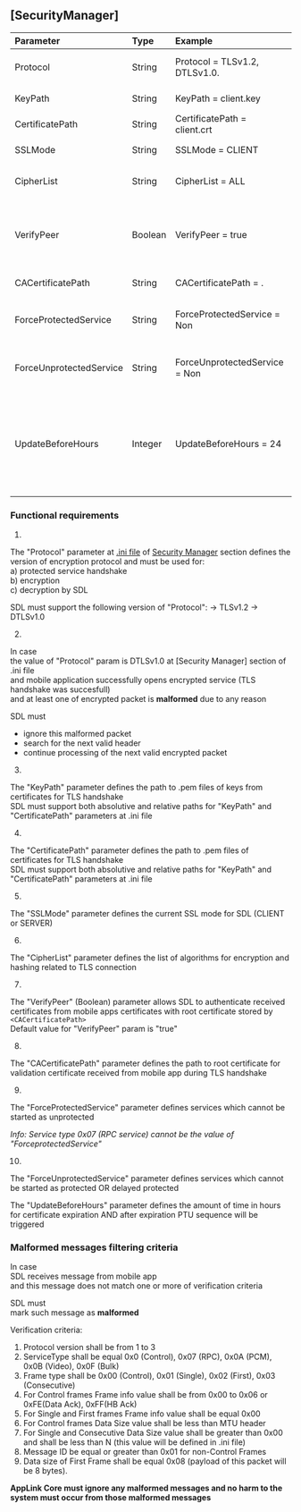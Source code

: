 ## [SecurityManager]  


|Parameter|Type|Example|Description|
|:---|:----|:----|:----------|
|Protocol|String|Protocol = TLSv1.2, DTLSv1.0.|Supported protocol version TLSv1.2, DTLSv1.0.|
|KeyPath|String|KeyPath = client.key|Certificate and key path to pem file|
|CertificatePath|String|CertificatePath = client.crt|Certificate and key path to pem file|
|SSLMode|String|SSLMode = CLIENT|SSL mode could be SERVER or CLIENT|
|CipherList|String|CipherList = ALL|Could be “ALL” ciphers or a list of chosen|
|VerifyPeer|Boolean|VerifyPeer  = true|Defines if Mobile app certificate must be verified or not(could be used in both SSLMode Server and Client)|
|CACertificatePath|String|CACertificatePath = .|Preloaded CA certificates directory|
|ForceProtectedService|String|ForceProtectedService = Non|Force protected services (could be id's from 0x01 to 0xFF or “Non” value)|
|ForceUnprotectedService|String|ForceUnprotectedService = Non|Force unprotected services (could be id's from 0x01 to 0xFF or “Non” value)
|UpdateBeforeHours|Integer|UpdateBeforeHours = 24|The "UpdateBeforeHours" parameter defines the amount of time in hours for certificate expiration AND after expiration PTU sequence will be triggered|  

### Functional requirements 

1.  
The "Protocol" parameter at [.ini file](https://github.com/smartdevicelink/sdl_core/blob/develop/src/appMain/smartDeviceLink.ini) of [Security Manager](https://github.com/smartdevicelink/sdl_core/blob/develop/src/appMain/smartDeviceLink.ini#L155) section defines the version of encryption protocol and must be used for:  
a) protected service handshake  
b) encryption  
c) decryption by SDL  

SDL must support the following version of "Protocol":
-> TLSv1.2
-> DTLSv1.0  

2.  
In case  
the value of "Protocol" param is DTLSv1.0 at [Security Manager] section of .ini file  
and mobile application successfully opens encrypted service (TLS handshake was succesfull)  
and at least one of encrypted packet is **malformed** due to any reason  

SDL must  
- ignore this malformed packet  
- search for the next valid header  
- continue processing of the next valid encrypted packet  

3.  
The "KeyPath" parameter defines the path to .pem files of keys from certificates for TLS handshake  
SDL must support both absolutive and relative paths for "KeyPath" and "CertificatePath" parameters at .ini file  

4.  
The "CertificatePath" parameter defines the path to .pem files of certificates for TLS handshake  
SDL must support both absolutive and relative paths for "KeyPath" and "CertificatePath" parameters at .ini file  

5.  
The "SSLMode" parameter defines the current SSL mode for SDL (CLIENT or SERVER)  

6.  
The "CipherList" parameter defines the list of algorithms for encryption and hashing related to TLS connection  

7.  
The "VerifyPeer" (Boolean) parameter allows SDL to authenticate received certificates from mobile apps certificates with root certificate stored by `<CACertificatePath>`  
Default value for "VerifyPeer" param is "true" 

8.  
The "CACertificatePath" parameter defines the path to root certificate for validation certificate received from mobile app during TLS handshake   

9.  
The "ForceProtectedService" parameter defines services which cannot be started as unprotected

_Info: Service type 0x07 (RPC service) cannot be the value of "ForceprotectedService"_  

10.  
The "ForceUnprotectedService" parameter defines services which cannot be started as protected OR delayed protected  

	
The "UpdateBeforeHours" parameter defines the amount of time in hours for certificate expiration AND after expiration PTU sequence will be triggered



### Malformed messages filtering criteria  
In case  
SDL receives message from mobile app  
and this message does not match one or more of verification criteria  

SDL must  
mark such message as **malformed** 

Verification criteria:  

1. Protocol version shall be from 1 to 3
2. ServiceType shall be equal 0x0 (Control), 0x07 (RPC), 0x0A (PCM), 0x0B (Video), 0x0F (Bulk)
3. Frame type shall be 0x00 (Control), 0x01 (Single), 0x02 (First), 0x03 (Consecutive)
4. For Control frames Frame info value shall be from 0x00 to 0x06 or 0xFE(Data Ack), 0xFF(HB Ack)
5. For Single and First frames Frame info value shall be equal 0x00
6. For Control frames Data Size value shall be less than MTU header
7. For Single and Consecutive Data Size value shall be greater than 0x00 and shall be less than N (this value will be defined in .ini file)
8. Message ID be equal or greater than 0x01 for non-Control Frames
9. Data size of First Frame shall be equal 0x08 (payload of this packet will be 8 bytes).

**AppLink Core must ignore any malformed messages and no harm to the system must occur from those malformed messages**